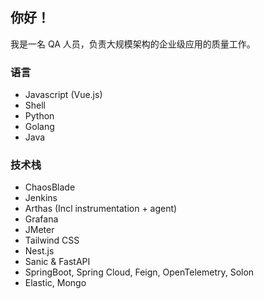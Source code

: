 ## 你好！

我是一名 QA 人员，负责大规模架构的企业级应用的质量工作。

### 语言

- Javascript (Vue.js)
- Shell
- Python
- Golang
- Java

### 技术栈

- ChaosBlade
- Jenkins
- Arthas (Incl instrumentation + agent)
- Grafana
- JMeter
- Tailwind CSS
- Nest.js
- Sanic & FastAPI
- SpringBoot, Spring Cloud, Feign, OpenTelemetry, Solon
- Elastic, Mongo
